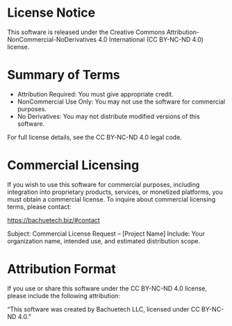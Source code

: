 # License Notice
This software is released under the Creative Commons Attribution-NonCommercial-NoDerivatives 4.0 International (CC BY-NC-ND 4.0) license.

# Summary of Terms
 * Attribution Required: You must give appropriate credit.
 * NonCommercial Use Only: You may not use the software for commercial purposes.
 * No Derivatives: You may not distribute modified versions of this software.

For full license details, see the CC BY-NC-ND 4.0 legal code.

# Commercial Licensing
If you wish to use this software for commercial purposes, including integration into proprietary products, services, or monetized platforms, you must obtain a commercial license. To inquire about commercial licensing terms, please contact:

https://bachuetech.biz/#contact

Subject: Commercial License Request – [Project Name]
Include: Your organization name, intended use, and estimated distribution scope.

# Attribution Format
If you use or share this software under the CC BY-NC-ND 4.0 license, please include the following attribution:

“This software was created by Bachuetech LLC, licensed under CC BY-NC-ND 4.0.”